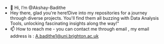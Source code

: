 - 👋 Hi, I’m @Akshay-Badithe
- Hey there, glad you're here!Dive into my repositories for a journey through diverse projects. You'll find them all buzzing with Data Analysis Tools, unlocking fascinating insights along the way!" 
- 📫 How to reach me  - you can contact me through email , my email address is : A.badithe1@uni.brighton.ac.uk

<!---
Akshu-Scott/Akshu-Scott is a ✨ special ✨ repository because its `README.md` (this file) appears on your GitHub profile.
You can click the Preview link to take a look at your changes.
--->
